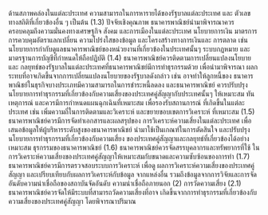 ด้านสภาพคล่องในแต่ละประเทศ ความสามารถในการหารายได้ของรัฐบาลแต่ละประเทศ และ
ตัวเลขทางสถิติที่เกี่ยวข้องอื่น ๆ เป็นต้น
(1.3) ปัจจัยเชิงคุณภาพ ธนาคารพาณิชย์นํามาพิจารณาควร
ครอบคลุมถึงความมั่นคงทางเศรษฐกิจ สังคม และการเมืองในแต่ละประเทศ นโยบายการเงิน
มาตรการการควบคุมอัตราแลกเปลี่ยน ความโปร่งใสของข้อมูล และโครงสร้างทางการเงินและ
การตลาด เช่น นโยบายการกำกับดูแลธนาคารพาณิชย์ของหน่วยงานที่เกี่ยวข้องในประเทศนั้นๆ
ระบบกฎหมาย
และมาตรฐานการบัญชีที่กำหนดให้ถือปฏิบัติ
(1.4) ธนาคารพาณิชย์ควรติดตามการเปลี่ยนแปลงนโยบายและ
กลยุทธ์ของรัฐบาลในแต่ละประเทศที่ธนาคารพาณิชย์มีการทำธุรกรรมด้วย เพื่อนำมาพิจารณา
ผลกระทบที่อาจเกิดขึ้นจากการเปลี่ยนแปลงนโยบายของรัฐบาลดังกล่าว เช่น อาจทําให้ลูกหนี้ของ
ธนาคารพาณิชย์ในธุรกิจบางประเภทมีความสามารถในการชำระหนี้ลดลง และธนาคารพาณิชย์
ควรปรับปรุงนโยบายการทำธุรกรรมที่เกี่ยวข้องกับความเสี่ยงของประเทศคู่สัญญากับประเทศนั้นๆ
ให้เหมาะสม ทันเหตุการณ์ และควรมีการกำหนดแผนฉุกเฉินที่เหมาะสม เพื่อรองรับสถานการณ์
ที่เกิดขึ้นในแต่ละประเทศ เช่น เพิ่มความถี่ในการติดตามและวิเคราะห์ และขยายขอบเขตการวิเคราะห์
ที่เหมาะสม
(1.5) ธนาคารพาณิชย์ควรมีการจัดทําเอกสารและผลสรุปของ
การวิเคราะห์ความเสี่ยงในแต่ละประเทศ เพื่อเสนอข้อมูลให้ผู้บริหารระดับสูงของธนาคารพาณิชย์
นำมาใช้เป็นเกณฑ์ในการตัดสินใจ และปรับปรุงนโยบายการทำธุรกรรมที่เกี่ยวข้องกับความเสี่ยง
ของประเทศคู่สัญญาและกลยุทธ์ที่เกี่ยวข้องได้อย่างเหมาะสม
ธุรกรรมของธนาคารพาณิชย์
(1.6) ธนาคารพาณิชย์ควรจัดสรรบุคลากรและทรัพยากรที่ใช้
ในการวิเคราะห์ความเสี่ยงของประเทศคู่สัญญาให้เหมาะสมกับขนาดและความซับซ้อนของการทำ
(1.7) ธนาคารพาณิชย์ควรมีการตรวจสอบระบบการวิเคราะห์ เพื่อดู
ผลการวิเคราะห์ความเสี่ยงของประเทศคู่สัญญา และเปรียบเทียบกับผลการวิเคราะห์กับข้อมูล
จากแหล่งอื่น รวมถึงข้อมูลจากการวิจัยและการจัดอันดับความน่าเชื่อถือของสถาบันจัดอันดับ
ความน่าเชื่อถือภายนอก
(2) การวัดความเสี่ยง
(2.1) ธนาคารพาณิชย์ควรจัดให้มีระบบที่สามารถวัดความเสี่ยงที่อาจ
เกิดขึ้นจากการทำธุรกรรมที่เกี่ยวข้องกับความเสี่ยงของประเทศคู่สัญญา โดยพิจารณาปริมาณ
